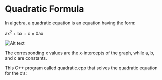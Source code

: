# Quadratic Formula
In algebra, a quadratic equation is an equation having the form:

ax<sup>2</sup> + bx + c = 0ax 

![Alt text](https://content.codecademy.com/courses/learn-cpp/variables/graph.gif)

The corresponding x values are the x-intercepts of the graph, while a, b, and c are constants.

This C++ program called quadratic.cpp that solves the quadratic equation for the x‘s:

<script type="text/javascript" async
src="https://cdnjs.cloudflare.com/ajax/libs/mathjax/2.7.2/MathJax.js? 
config=TeX-MML-AM_CHTML"
</script>
$$x_{1,2} = \frac{-b \pm \sqrt{b^2-4ac}}{2b}.$$
